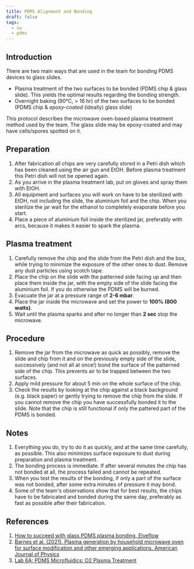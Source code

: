 ```yaml
---
title: PDMS Alignment and Bonding
draft: false
tags:
  - su
  - pdms
---
```


## Introduction

There are two main ways that are used in the team for bonding PDMS devices to glass slides.
  - Plasma treatment of the two surfaces to be bonded (PDMS chip & glass slide). This yields the optimal results regarding the bonding strength. 
  - Overnight baking (90°C, > 16 hr) of the two surfaces to be bonded (PDMS chip & _epoxy-coated_ (ideally) glass slide)

This protocol describes the microwave oven-based plasma treatment method used by the team. The glass slide may be epoxy-coated and may have cells/spores spotted on it.

## Preparation

1. After fabrication all chips are very carefully stored in a Petri dish which has been cleaned using the air gun and EtOH. Before plasma treatment this Petri dish will not be opened again.
2. As you arrive in the plasma treatment lab, put on gloves and spray them with EtOH.
3. All equipment and surfaces you will work on have to be sterilized with EtOH, not including the slide, the aluminium foil and the chip. When you sterilize the jar wait for the ethanol to completely evaporate before you start.
4. Place a piece of aluminium foil inside the sterilized jar, preferably with arcs, because it makes it easier to spark the plasma.

## Plasma treatment

1. Carefully remove the chip and the slide from the Petri dish and the box, while trying to minimize the exposure of the other ones to dust. Remove any dust particles using scotch tape.
2. Place the chip on the slide with the patterned side facing up and then place them inside the jar, with the empty side of the slide facing the aluminium foil. If you do otherwise the PDMS will be burned.
3. Evacuate the jar at a pressure range of **2-6 mbar**.
4. Place the jar inside the microwave and set the power to **100% (800 watts)**. 
5. Wait until the plasma sparks and after no longer than **2 sec** stop the microwave. 

## Procedure

1. Remove the jar from the microwave as quick as possibly, remove the slide and chip from it and on the previously empty side of the slide, successively (and not all at once!) bond the surface of the patterned side of the chip. This prevents air to be trapped between the two surfaces.
2. Apply mild pressure for about 5 min on the whole surface of the chip. 
3. Check the results by looking at the chip against a black background (e.g. black paper) or gently trying to remove the chip from the slide. If you cannot remove the chip you have successfully bonded it to the slide. Note that the chip is still functional if only the pattered part of the PDMS is bonded. 

## Notes

1. Everything you do, try to do it as quickly, and at the same time carefully, as possible. This also minimizes surface exposure to dust during preparation and plasma treatment. 
2. The bonding process is immediate. If after  several minutes the chip has not bonded at all, the process failed and cannot be repeated.
1. When you test the results of the bonding, if only a part of the surface was not bonded, after some extra minutes of pressure it may bond.
1. Some of the team's observations show that for best results, the chips have to be fabricated and bonded during the same day, preferably as fast as possible after their fabrication.

## References

1. [How to succeed with glass PDMS plasma bonding, Elveflow](https://www.elveflow.com/microfluidic-reviews/soft-lithography-microfabrication/soft-lithography-glass-pdms-bonding/)
2. [Barnes et al. (2021). Plasma generation by household microwave oven for surface modification and other emerging applications. American Journal of Physics](https://aapt.scitation.org/doi/full/10.1119/10.0002706)
3. [Lab 6A: PDMS Microfluidics: O2 Plasma Treatment ](https://www.youtube.com/watch?v=fMUemBZ0k5Q&t=23s&ab_channel=MITOpenCourseWare)
